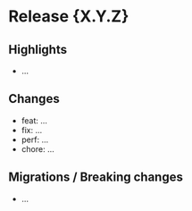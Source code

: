 # Release {X.Y.Z}

## Highlights

- …

## Changes

- feat: …
- fix: …
- perf: …
- chore: …

## Migrations / Breaking changes

- …
